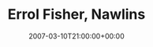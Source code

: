 ---
templateKey: event
guid: 0893e203-6eab-11ea-99c5-002590d1d1b0
date: 2007-03-10T21:00:00+00:00
eventTime: '9pm'
title: Errol Fisher, Nawlins
artist: Errol Fisher
city: Oakville
venue: Nawlins
group: Tim Shia
---